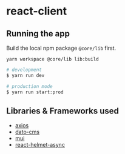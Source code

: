 # react-client

## Running the app

Build the local npm package `@core/lib` first.
```
yarn workspace @core/lib lib:build
```

```bash
# development
$ yarn run dev

# production mode
$ yarn run start:prod
```

## Libraries & Frameworks used

- [axios](https://axios-http.com/)
- [dato-cms](https://www.datocms.com/)
- [mui](https://mui.com/)
- [react-helmet-async](https://www.npmjs.com/package/react-helmet-async)